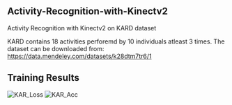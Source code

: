 ## Activity-Recognition-with-Kinectv2

Activity Recognition with Kinectv2 on KARD dataset

KARD contains 18 activities perforemd by 10 individuals atleast 3 times. The dataset can be downloaded from: https://data.mendeley.com/datasets/k28dtm7tr6/1

## Training Results

![KAR_Loss](https://user-images.githubusercontent.com/49958651/89467348-6a095a80-d743-11ea-9855-a7e783eb1e60.png) ![KAR_Acc](https://user-images.githubusercontent.com/49958651/89467434-860cfc00-d743-11ea-9b04-1fb00aba0f08.png)

